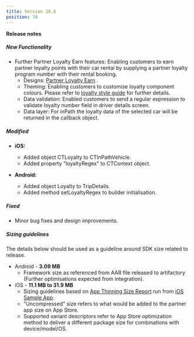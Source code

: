 ```yaml
---
title: Version 10.6
position: 74
---
```

**Release notes**

##### New Functionality
* Further Partner Loyalty Earn features: Enabling customers to earn partner loyalty points with their car rental by supplying a partner loyalty program number with their rental booking.
  * Designs: <a href="https://share.goabstract.com/7e9d4ead-1fc7-4c10-b815-fb278f245d41?collectionLayerId=ae5bdf72-31ab-43bf-8d5f-89e7b7514530&mode=design&present=true" target="_blank">Partner Loyalty Earn</a> .
  * Theming: Enabling customers to customise loyalty component colours. Please refer to <a href="https://cartrawler.github.io/#section_style_guideloyalty" target="_blank">loyalty style guide</a> for further details.
  * Data validation: Enabled customers to send a regular expression to validate loyalty number field in driver details screen.
  * Data layer: For inPath the loyalty data of the selected car will be returned in the callback object.  

##### Modified
* **iOS:** 
    * Added object CTLoyalty to CTInPathVehicle.
    * Added property "loyaltyRegex" to CTContext object.
    

* **Android:**
    * Added object Loyalty to TripDetails.
    * Added method setLoyaltyRegex to builder initialisation.
    

##### Fixed
* Minor bug fixes and design improvements.
 
   
##### Sizing guidelines
The details below should be used as a guideline around SDK size related to release.
* Android - **3.09 MB**
  * Framework size as referenced from AAR file released to artifactory (Further optimisations expected from integration).
* iOS - **11.1 MB to 31.9 MB**
  * Sizing guidelines based on <a href="https://github.com/cartrawler/cartrawler.github.io/blob/master/ios-report.txt" target="_blank">App Thinning Size Report</a> run from <a href="https://github.com/cartrawler/cartrawler-ios-integration" target="_blank">iOS Sample App</a>.
  * "Uncompressed" size refers to what would be added to the partner app size on App Store.
  * Supported variant descriptors refer to App Store optimization method to deliver a different package size for combinations with device/model/OS.
